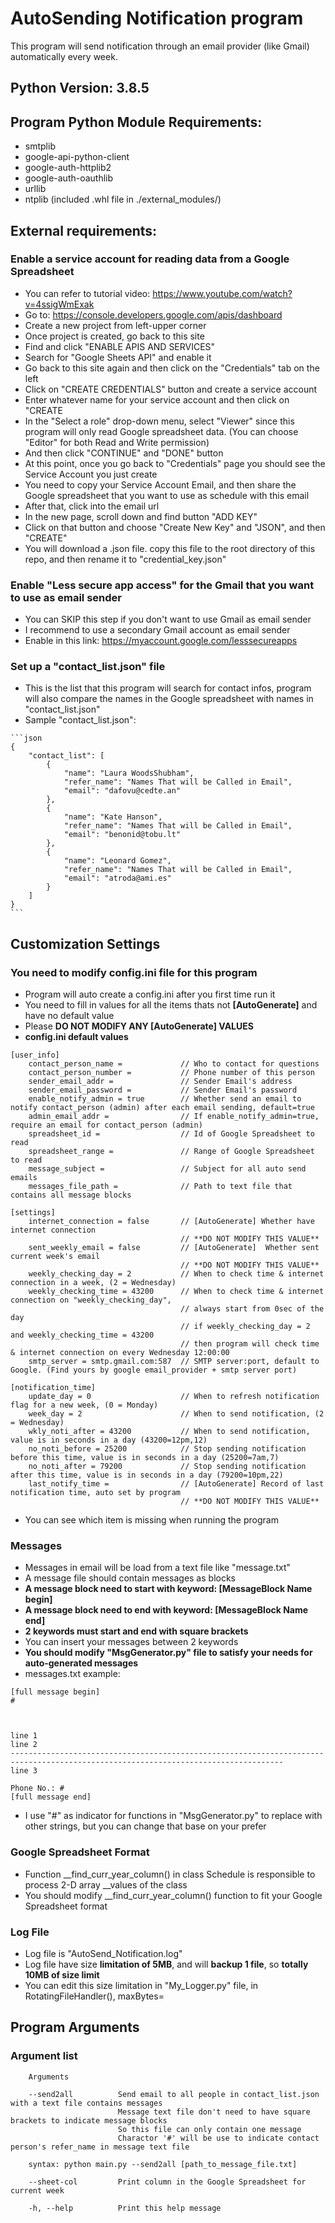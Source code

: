 # AutoSending Notification program

This program will send notification through an email provider (like Gmail) automatically every week. 


## Python Version: 3.8.5

## Program Python Module Requirements:
* smtplib
* google-api-python-client
* google-auth-httplib2
* google-auth-oauthlib
* urllib
* ntplib (included .whl file in ./external_modules/)


## External requirements:


### **Enable a service account for reading data from a Google Spreadsheet**
   * You can refer to tutorial video: https://www.youtube.com/watch?v=4ssigWmExak
   * Go to: https://console.developers.google.com/apis/dashboard
   * Create a new project from left-upper corner
   * Once project is created, go back to this site
   * Find and click "ENABLE APIS AND SERVICES"
   * Search for "Google Sheets API" and enable it
   * Go back to this site again and then click on the "Credentials" tab on the left
   * Click on "CREATE CREDENTIALS" button and create a service account
   * Enter whatever name for your service account and then click on "CREATE
   * In the "Select a role" drop-down menu, select "Viewer" since this program will only read Google spreadsheet data. (You can choose "Editor" for both Read and Write permission)
   * And then click "CONTINUE" and "DONE" button
   * At this point, once you go back to "Credentials" page you should see the Service Account you just create
   * You need to copy your Service Account Email, and then share the Google spreadsheet that you want to use as schedule with this email
   * After that, click into the email url
   * In the new page, scroll down and find button "ADD KEY"
   * Click on that button and choose "Create New Key" and "JSON", and then "CREATE"
   * You will download a .json file. copy this file to the root directory of this repo, and then rename it to "credential_key.json"


### **Enable "Less secure app access" for the Gmail that you want to use as email sender**
   * You can SKIP this step if you don't want to use Gmail as email sender
   * I recommend to use a secondary Gmail account as email sender
   * Enable in this link: https://myaccount.google.com/lesssecureapps


### **Set up a "contact_list.json" file**
   * This is the list that this program will search for contact infos, program will also compare the names in the Google spreadsheet with names in "contact_list.json"
   * Sample "contact_list.json":
    
    ```json
    {
        "contact_list": [
            {
                "name": "Laura WoodsShubham",
                "refer_name": "Names That will be Called in Email",
                "email": "dafovu@cedte.an"
            },
            {
                "name": "Kate Hanson",
                "refer_name": "Names That will be Called in Email",
                "email": "benonid@tobu.lt"
            },
            {
                "name": "Leonard Gomez",
                "refer_name": "Names That will be Called in Email",
                "email": "atroda@ami.es"
            }
        ]
    }
    ```


## Customization Settings


### **You need to modify config.ini file for this program**

* Program will auto create a config.ini after you first time run it
* You need to fill in values for all the items thats not **[AutoGenerate]** and have no default value
* Please **DO NOT MODIFY ANY [AutoGenerate] VALUES**
* **config.ini default values**

```
[user_info]
    contact_person_name =             // Who to contact for questions
    contact_person_number =           // Phone number of this person
    sender_email_addr =               // Sender Email's address
    sender_email_password =           // Sender Email's password
    enable_notify_admin = true        // Whether send an email to notify contact_person (admin) after each email sending, default=true
    admin_email_addr =                // If enable_notify_admin=true, require an email for contact_person (admin)
    spreadsheet_id =                  // Id of Google Spreadsheet to read
    spreadsheet_range =               // Range of Google Spreadsheet to read
    message_subject =                 // Subject for all auto send emails
    messages_file_path =              // Path to text file that contains all message blocks

[settings]
    internet_connection = false       // [AutoGenerate] Whether have internet connection
                                      // **DO NOT MODIFY THIS VALUE**
    sent_weekly_email = false         // [AutoGenerate]  Whether sent current week's email
                                      // **DO NOT MODIFY THIS VALUE**
    weekly_checking_day = 2           // When to check time & internet connection in a week, (2 = Wednesday)
    weekly_checking_time = 43200      // When to check time & internet connection on "weekly_checking_day",
                                      // always start from 0sec of the day
                                      // if weekly_checking_day = 2 and weekly_checking_time = 43200
                                      // then program will check time & internet connection on every Wednesday 12:00:00
    smtp_server = smtp.gmail.com:587  // SMTP server:port, default to Google. (Find yours by google email_provider + smtp server port)

[notification_time]
    update_day = 0                    // When to refresh notification flag for a new week, (0 = Monday)
    week_day = 2                      // When to send notification, (2 = Wednesday)
    wkly_noti_after = 43200           // When to send notification, value is in seconds in a day (43200=12pm,12)
    no_noti_before = 25200            // Stop sending notification before this time, value is in seconds in a day (25200=7am,7)
    no_noti_after = 79200             // Stop sending notification after this time, value is in seconds in a day (79200=10pm,22)
    last_notify_time =                // [AutoGenerate] Record of last notification time, auto set by program
                                      // **DO NOT MODIFY THIS VALUE**
```

* You can see which item is missing when running the program



### **Messages**

* Messages in email will be load from a text file like "message.txt"
* A message file should contain messages as blocks
* **A message block need to start with keyword: [MessageBlock Name begin]**
* **A message block need to end with keyword: [MessageBlock Name end]**
* **2 keywords must start and end with square brackets**
* You can insert your messages between 2 keywords
* **You should modify "MsgGenerator.py" file to satisfy your needs for auto-generated messages**
* messages.txt example:
```
[full message begin]
#



line 1
line 2
-----------------------------------------------------------------------------------------------------------------------------------
line 3

Phone No.: #
[full message end]
```
* I use "#" as indicator for functions in "MsgGenerator.py" to replace with other strings, but you can change that base on your prefer



### **Google Spreadsheet Format**

* Function __find_curr_year_column() in class Schedule is responsible to process 2-D array __values of the class
* You should modify __find_curr_year_column() function to fit your Google Spreadsheet format


### **Log File**

* Log file is "AutoSend_Notification.log"
* Log file have size **limitation of 5MB**, and will **backup 1 file**, so **totally 10MB of size limit**
* You can edit this size limitation in "My_Logger.py" file, in RotatingFileHandler(), maxBytes= 


## Program Arguments

### Argument list
```
    Arguments
    
    --send2all          Send email to all people in contact_list.json with a text file contains messages
                        Message text file don't need to have square brackets to indicate message blocks
                        So this file can only contain one message
                        Charactor '#' will be use to indicate contact person's refer_name in message text file
    
    syntax: python main.py --send2all [path_to_message_file.txt]
    
    --sheet-col         Print column in the Google Spreadsheet for current week
    
    -h, --help          Print this help message
```

